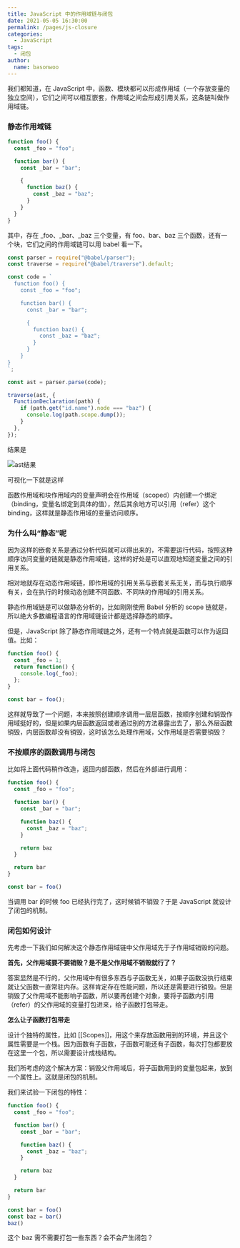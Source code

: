 ```yaml
---
title: JavaScript 中的作用域链与闭包
date: 2021-05-05 16:30:00
permalink: /pages/js-closure
categories:
  - JavaScript
tags:
  - 闭包
author:
  name: basonwoo
---
```


我们都知道，在 JavaScript 中，函数、模块都可以形成作用域（一个存放变量的独立空间），它们之间可以相互嵌套，作用域之间会形成引用关系，这条链叫做作用域链。

### 静态作用域链

```javascript
function foo() {
  const _foo = "foo";

  function bar() {
    const _bar = "bar";

    {
      function baz() {
        const _baz = "baz";
      }
    }
  }
}
```

其中，存在 \_foo、\_bar、\_baz 三个变量，有 foo、bar、baz 三个函数，还有一个块，它们之间的作用域链可以用 babel 看一下。

```javascript
const parser = require("@babel/parser");
const traverse = require("@babel/traverse").default;

const code = `
  function foo() {
    const _foo = "foo";

    function bar() {
      const _bar = "bar";

      {
        function baz() {
          const _baz = "baz";
        }
      }
    }
}
`;

const ast = parser.parse(code);

traverse(ast, {
  FunctionDeclaration(path) {
    if (path.get("id.name").node === "baz") {
      console.log(path.scope.dump());
    }
  },
});
```

结果是

![ast结果](/img/ast_res.png)

可视化一下就是这样

函数作用域和块作用域内的变量声明会在作用域（scoped）内创建一个绑定（binding，变量名绑定到具体的值），然后其余地方可以引用（refer）这个 binding，这样就是静态作用域的变量访问顺序。

### 为什么叫“静态”呢

因为这样的嵌套关系是通过分析代码就可以得出来的，不需要运行代码，按照这种顺序访问变量的链就是静态作用域链，这样的好处是可以直观地知道变量之间的引用关系。

相对地就存在动态作用域链，即作用域的引用关系与嵌套关系无关，而与执行顺序有关，会在执行的时候动态创建不同函数、不同块的作用域的引用关系。

静态作用域链是可以做静态分析的，比如刚刚使用 Babel 分析的 scope 链就是，所以绝大多数编程语言的作用域链设计都是选择静态的顺序。

但是，JavaScript 除了静态作用域链之外，还有一个特点就是函数可以作为返回值。比如：

```javascript
function foo() {
  const _foo = 1;
  return function() {
    console.log(_foo);
  };
}

const bar = foo();
```

这样就导致了一个问题，本来按照创建顺序调用一层层函数，按顺序创建和销毁作用域挺好的，但是如果内层函数返回或者通过别的方法暴露出去了，那么外层函数销毁，内层函数却没有销毁，这时该怎么处理作用域，父作用域是否需要销毁？

### 不按顺序的函数调用与闭包

比如将上面代码稍作改造，返回内部函数，然后在外部进行调用：

```javascript
function foo() {
  const _foo = "foo";

  function bar() {
    const _bar = "bar";

    function baz() {
      const _baz = "baz";
    }

    return baz
  }

  return bar
}

const bar = foo()
```

当调用 bar 的时候 foo 已经执行完了，这时候销不销毁？于是 JavaScript 就设计了闭包的机制。

### 闭包如何设计

先考虑一下我们如何解决这个静态作用域链中父作用域先于子作用域销毁的问题。

**首先，父作用域要不要销毁？是不是父作用域不销毁就行了？**

答案显然是不行的，父作用域中有很多东西与子函数无关，如果子函数没执行结束就让父函数一直常驻内存。这样肯定存在性能问题，所以还是需要进行销毁。但是销毁了父作用域不能影响子函数，所以要再创建个对象，要将子函数内引用（refer）的父作用域的变量打包进来，给子函数打包带走。

**怎么让子函数打包带走**

设计个独特的属性，比如 [[Scopes]]，用这个来存放函数用到的环境，并且这个属性需要是一个栈。因为函数有子函数，子函数可能还有子函数，每次打包都要放在这里一个包，所以需要设计成栈结构。

我们所考虑的这个解决方案：销毁父作用域后，将子函数用到的变量包起来，放到一个属性上。这就是闭包的机制。

我们来试验一下闭包的特性：
```javascript
function foo() {
  const _foo = "foo";

  function bar() {
    const _bar = "bar";

    function baz() {
      const _baz = "baz";
    }

    return baz
  }

  return bar
}

const bar = foo()
const baz = bar()
baz()
```

这个 baz 需不需要打包一些东西？会不会产生闭包？

